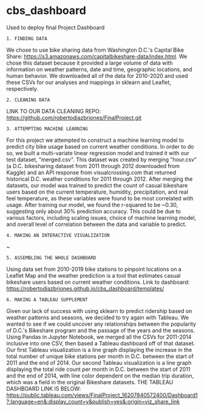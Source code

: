 # cbs_dashboard
Used to deploy final Project Dashboard

    1. FINDING DATA
We chose to use bike sharing data from Washington D.C.'s Capital Bike Share: https://s3.amazonaws.com/capitalbikeshare-data/index.html.
We chose this dataset because it provided a large volume of data with information on weather patterns, date and time, geographic locations, and human behavior.
We downloaded all of the data for 2010-2020 and used these CSVs for our analyses and mappings in sklearn and Leaflet, respectively.

    2. CLEANING DATA
LINK TO OUR DATA CLEANING REPO:
https://github.com/robertodiazbriones/FinalProject.git

    3. ATTEMPTING MACHINE LEARNING
For this project we attempted to construct a machine learning model to predict city bike usage based on current weather conditions. In order to do so, we built a multi-variate linear regression model and trained it with our test dataset, "merged.csv". This dataset was created by merging "hour.csv" (a D.C. bikesharing dataset from 2011 through 2012 downloaded from Kaggle) and an API response from visualcrossing.com that returned historical D.C. weather conditions for 2011 through 2012. After merging the datasets, our model was trained to predict the count of casual bikeshare users based on the current temperature, humidity, precipitation, and real feel temperature, as these variables were found to be most correlated with usage. After training our model, we found the r-squared to be ~0.30, suggesting only about 30% prediction accuracy. This could be due to various factors, including scaling issues, choice of machine learning model, and overall level of correlation between the data and variable to predict.

    4. MAKING AN INTERACTIVE VISUALIZATION
~

    5. ASSEMBLING THE WHOLE DASHBOARD
Using data set from 2010-2019 bike stations to pinpoint locations on a Leaflet Map and the weather prediction is a tool that estimates casual bikeshare users based on current weather conditions. 
Link to dashboard: https://robertodiazbriones.github.io/cbs_dashboard/templates/

    6. MAKING A TABLEAU SUPPLEMENT
Given our lack of success with using sklearn to predict ridership based on weather patterns and seasons, we decided to try again with Tableau.
We wanted to see if we could uncover any relationships between the popularity of D.C.'s Bikeshare program and the passage of the years and the seasons.
Using Pandas in Jupyter Notebook, we merged all the CSVs for 2011-2014 inclusive into one CSV, then based a Tableau dashboard off of that dataset.
Our first Tableau visualization is a line graph displaying the increase in the total number of unique bike stations per month in D.C. between the start of 2011 and the end of 2014.
Our second Tableau visualization is a line graph displaying the total ride count per month in D.C. between the start of 2011 and the end of 2014, with line color dependent on the median trip duration, which was a field in the original Bikeshare datasets.
THE TABLEAU DASHBOARD LINK IS BELOW:
https://public.tableau.com/views/FinalProject_16207840572400/Dashboard1?:language=en&:display_count=y&publish=yes&:origin=viz_share_link

